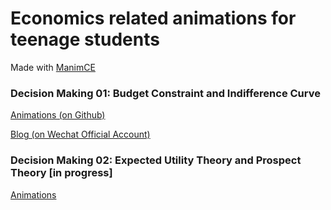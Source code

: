 # Economics related animations for teenage students

Made with [ManimCE](https://docs.manim.community/en/stable/index.html#)


### Decision Making 01: Budget Constraint and Indifference Curve

[Animations (on Github)](out/01.md)

[Blog (on Wechat Official Account)](https://mp.weixin.qq.com/s/oM8e8rOnwr6uNmmqIS8oig)

### Decision Making 02: Expected Utility Theory and Prospect Theory \[in progress\]

[Animations](out/02.md)




